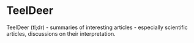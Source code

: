 # TeelDeer
TeelDeer (tl;dr) - summaries of interesting articles - especially scientific articles, discussions on their interpretation.
